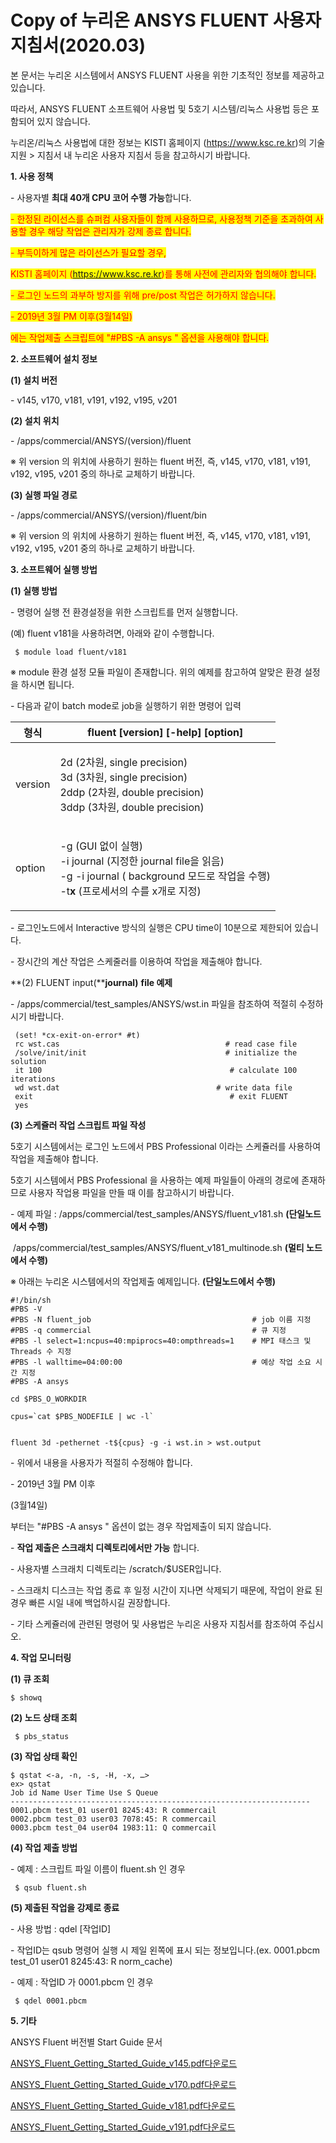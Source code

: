 # Copy of 누리온 ANSYS FLUENT 사용자 지침서(2020.03)

본 문서는 누리온 시스템에서 ANSYS FLUENT 사용을 위한 기초적인 정보를 제공하고 있습니다.

따라서, ANSYS FLUENT 소프트웨어 사용법 및 5호기 시스템/리눅스 사용법 등은 포함되어 있지 않습니다.

누리온/리눅스 사용법에 대한 정보는 KISTI 홈페이지 (https://www.ksc.re.kr)의 기술지원 > 지침서 내 누리온 사용자 지침서 등을 참고하시기 바랍니다.

**1. 사용 정책**

\- 사용자별 **최대 40개 CPU 코어 수행 가능**합니다.

<mark style="color:red;">- 한정된 라이선스를 슈퍼컴 사용자들이 함께 사용하므로, 사용정책 기준을 초과하여 사용할 경우 해당 작업은 관리자가 강제 종료 합니다.</mark>

<mark style="color:red;">- 부득이하게 많은 라이선스가 필요할 경우,</mark>

<mark style="color:red;">KISTI 홈페이지 (https://www.ksc.re.kr)를 통해 사전에 관리자와 협의해야 합니다.</mark>

<mark style="color:red;">- 로그인 노드의 과부하 방지를 위해 pre/post 작업은 허가하지 않습니다.</mark>

<mark style="color:red;">- 2019년 3월 PM 이후(3월14일)</mark>

<mark style="color:red;">에는 작업제출 스크립트에 "#PBS -A ansys " 옵션을 사용해야 합니다.</mark>

**2. 소프트웨어 설치 정보**

**(1) 설치 버전**

\- v145, v170, v181, v191, v192, v195, v201

**(2) 설치 위치**

\- /apps/commercial/ANSYS/(version)/fluent

※ 위 version 의 위치에 사용하기 원하는 fluent 버전, 즉, v145, v170, v181, v191, v192, v195, v201 중의 하나로 교체하기 바랍니다.

**(3) 실행 파일 경로**

\- /apps/commercial/ANSYS/(version)/fluent/bin

※ 위 version 의 위치에 사용하기 원하는 fluent 버전, 즉, v145, v170, v181, v191, v192, v195, v201 중의 하나로 교체하기 바랍니다.

**3. 소프트웨어 실행 방법**

**(1) 실행 방법**

\- 명령어 실행 전 환경설정을 위한 스크립트를 먼저 실행합니다.

(예) fluent v181을 사용하려면, 아래와 같이 수행합니다.

```
 $ module load fluent/v181
```

※ module 환경 설정 모듈 파일이 존재합니다. 위의 예제를 참고하여 알맞은 환경 설정을 하시면 됩니다.

\- 다음과 같이 batch mode로 job을 실행하기 위한 명령어 입력

| **형식**  | fluent \[**version**] \[-help] \[**option**]                                                                                                   |
| ------- | ---------------------------------------------------------------------------------------------------------------------------------------------- |
| version | <p>2d (2차원, single precision)<br>3d (3차원, single precision)<br>2ddp (2차원, double precision)<br>3ddp (3차원, double precision)</p>                |
| option  | <p>-g (GUI 없이 실행)<br>-i journal (지정한 journal file을 읽음)<br>-g -i journal ( background 모드로 작업을 수행)<br>-t<strong>x</strong> (프로세서의 수를 x개로 지정)</p> |

\- 로그인노드에서 Interactive 방식의 실행은 CPU time이 10분으로 제한되어 있습니다.

\- 장시간의 계산 작업은 스케줄러를 이용하여 작업을 제출해야 합니다.

\*\*(2) FLUENT input(\*\***journal)** **file 예제**

\- /apps/commercial/test\_samples/ANSYS/wst.in 파일을 참조하여 적절히 수정하시기 바랍니다.

```
 (set! *cx-exit-on-error* #t)
 rc wst.cas                                     # read case file
 /solve/init/init                               # initialize the solution
 it 100                                          # calculate 100 iterations
 wd wst.dat                                   # write data file
 exit                                            # exit FLUENT
 yes
```

**(3) 스케쥴러 작업 스크립트 파일 작성**

5호기 시스템에서는 로그인 노드에서 PBS Professional 이라는 스케쥴러를 사용하여 작업을 제출해야 합니다.

5호기 시스템에서 PBS Professional 을 사용하는 예제 파일들이 아래의 경로에 존재하므로 사용자 작업용 파일을 만들 때 이를 참고하시기 바랍니다.

\- 예제 파일 : /apps/commercial/test\_samples/ANSYS/fluent\_v181.sh **(단일노드에서 수행)**

​ /apps/commercial/test\_samples/ANSYS/fluent\_v181\_multinode.sh **(멀티 노드에서 수행)**

※ 아래는 누리온 시스템에서의 작업제출 예제입니다. **(단일노드에서 수행)**

```
#!/bin/sh
#PBS -V
#PBS -N fluent_job                                    # job 이름 지정
#PBS -q commercial                                    # 큐 지정
#PBS -l select=1:ncpus=40:mpiprocs=40:ompthreads=1    # MPI 태스크 및 Threads 수 지정
#PBS -l walltime=04:00:00                             # 예상 작업 소요 시간 지정
#PBS -A ansys
 
cd $PBS_O_WORKDIR
 
cpus=`cat $PBS_NODEFILE | wc -l`


fluent 3d -pethernet -t${cpus} -g -i wst.in > wst.output
```

\- 위에서 내용을 사용자가 적절히 수정해야 합니다.

\- 2019년 3월 PM 이후

(3월14일)

부터는 "#PBS -A ansys " 옵션이 없는 경우 작업제출이 되지 않습니다.

\- **작업 제출은 스크래치 디렉토리에서만 가능** 합니다.

\- 사용자별 스크래치 디렉토리는 /scratch/$USER입니다.

\- 스크래치 디스크는 작업 종료 후 일정 시간이 지나면 삭제되기 때문에, 작업이 완료 된 경우 빠른 시일 내에 백업하시길 권장합니다.

\- 기타 스케쥴러에 관련된 명령어 및 사용법은 누리온 사용자 지침서를 참조하여 주십시오.

**4. 작업 모니터링**

**(1) 큐 조회**

```
$ showq
```

**(2) 노드 상태 조회**

```
 $ pbs_status
```

**(3) 작업 상태 확인**

```
$ qstat <-a, -n, -s, -H, -x, …>
ex> qstat
Job id Name User Time Use S Queue
-------------------------------------------------------------------
0001.pbcm test_01 user01 8245:43: R commercail
0002.pbcm test_03 user03 7078:45: R commercail
0003.pbcm test_04 user04 1983:11: Q commercail 
```

**(4) 작업 제출 방법**

\- 예제 : 스크립트 파일 이름이 fluent.sh 인 경우

```
 $ qsub fluent.sh
```

**(5) 제출된 작업을 강제로 종료**

\- 사용 방법 : qdel \[작업ID]

\- 작업ID는 qsub 명령어 실행 시 제일 왼쪽에 표시 되는 정보입니다.(ex. 0001.pbcm test\_01 user01 8245:43: R norm\_cache)

\- 예제 : 작업ID 가 0001.pbcm 인 경우

```
 $ qdel 0001.pbcm
```

**5. 기타**

ANSYS Fluent 버전별 Start Guide 문서

[ANSYS\_Fluent\_Getting\_Started\_Guide\_v145.pdf다운로드](https://t1.daumcdn.net/cfile/tistory/99D06D4C5C0F6D9913?original)

[ANSYS\_Fluent\_Getting\_Started\_Guide\_v170.pdf다운로드](https://t1.daumcdn.net/cfile/tistory/99D2954E5C0F6D9916?original)

[ANSYS\_Fluent\_Getting\_Started\_Guide\_v181.pdf다운로드](https://t1.daumcdn.net/cfile/tistory/992AC2375C0F6D9910?original)

[ANSYS\_Fluent\_Getting\_Started\_Guide\_v191.pdf다운로드](https://t1.daumcdn.net/cfile/tistory/994B31465C0F6D991F?original)
